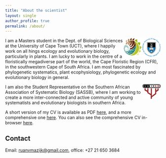 ```yaml
---
title: "About the scientist"
layout: single
author_profile: true
permalink: /about/
---
```


<img src="/assets/images/logos/UCT.png" align="right" width="60" />

<img src="/assets/images/logos/BIO.png" align="right" width="60" />

I am a Masters student in the Dept. of Biological Sciences at the University of Cape Town (UCT), where I happily work on all hings ecology and evolutionary biology, particularly in plants. I am lucky to work in the centre of a floristically megadiverse part of the world, the Cape Floristic Region (CFR), in the southwestern Cape of South Africa. I am most fascinated by phylogenetic systematics, plant ecophysiology, phylogenetic ecology and evolutionary biology in general.

<img src="/assets/images/logos/SASSB.png" align="right" width="60" />

I am also the Student Representative on the Southern African Association of Systematic Biology (SASSB), where I am working to create a more inter-connected and active community of young systematists and evolutionary biologists in southern Africa.

A short version of my CV is available as PDF [here](/cv/RvanMazijk_CV_1page.pdf), and a more comprehensive one [here](/cv/RvanMazijk_CV_full.pdf). You can also see the comprehensive CV in-browser [here](/cv/RvanMazijk_CV_full.html).

## Contact

Email: <ruanvmazijk@gmail.com>, office: +27 21 650 3684
